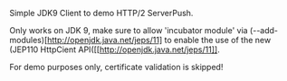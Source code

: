 Simple JDK9 Client to demo HTTP/2 ServerPush.

Only works on JDK 9, make sure to allow 'incubator module' via (--add-modules)[http://openjdk.java.net/jeps/11] to enable the use of the new (JEP110 HttpCient API([[http://openjdk.java.net/jeps/11]].

For demo purposes only, certificate validation is skipped!


